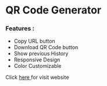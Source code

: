 <h1>QR Code Generator</h1>


<h3>Features : </h3>
<ul>
  <li>Copy URL button</li>
  <li>Download QR Code button</li>
  <li>Show previous History</li>
  <li>Responsive Design</li>
  <li>Color Customizable</li>
</ul>

<p>Click <a href = "https://ayushdumasia.github.io/QrGenerator/">here </a>for visit website</p>
